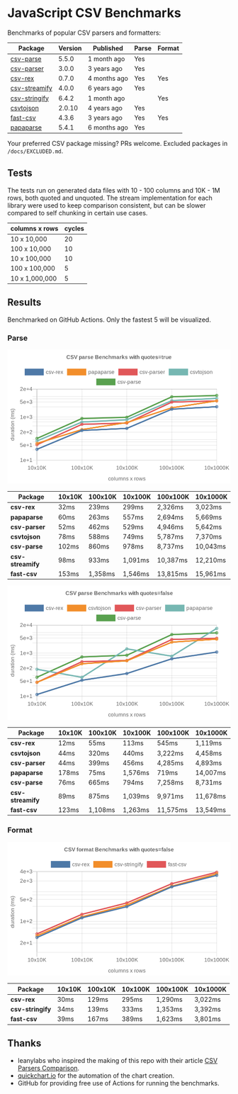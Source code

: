 # JavaScript CSV Benchmarks

Benchmarks of popular CSV parsers and formatters:

<!-- packages -->
| Package | Version | Published | Parse | Format 
|---------|---------|-----------|-------|--------
| [csv-parse](https://www.npmjs.com/package/csv-parse) | 5.5.0 | 1 month ago | Yes |  
| [csv-parser](https://www.npmjs.com/package/csv-parser) | 3.0.0 | 3 years ago | Yes |  
| [csv-rex](https://www.npmjs.com/package/csv-rex) | 0.7.0 | 4 months ago | Yes | Yes 
| [csv-streamify](https://www.npmjs.com/package/csv-streamify) | 4.0.0 | 6 years ago | Yes |  
| [csv-stringify](https://www.npmjs.com/package/csv-stringify) | 6.4.2 | 1 month ago |  | Yes 
| [csvtojson](https://www.npmjs.com/package/csvtojson) | 2.0.10 | 4 years ago | Yes |  
| [fast-csv](https://www.npmjs.com/package/fast-csv) | 4.3.6 | 3 years ago | Yes | Yes 
| [papaparse](https://www.npmjs.com/package/papaparse) | 5.4.1 | 6 months ago | Yes |  
<!-- packages -->

Your preferred CSV package missing? PRs welcome. Excluded packages in `/docs/EXCLUDED.md`.

## Tests
The tests run on generated data files with 10 - 100 columns and 10K - 1M rows, both quoted and unquoted. The stream implementation for each library were used to keep comparison consistent, but can be slower compared to self chunking in certain use cases.

<!-- tests -->
| columns x rows | cycles 
|----------------|--------
| 10 x 10,000 | 20 
| 100 x 10,000 | 10 
| 10 x 100,000 | 10 
| 100 x 100,000 | 5 
| 10 x 1,000,000 | 5 
<!-- tests -->

## Results 
Benchmarked on GitHub Actions. Only the fastest 5 will be visualized.

### Parse
![Quoted CSV Parser Benchmarks](https://github.com/willfarrell/csv-benchmarks/raw/main/results/parse_quotes%3Dtrue.png)

<!-- parse quotes=true -->
| Package | 10x10K | 100x10K | 10x100K | 100x100K | 10x1000K 
|---------|---|---|---|---|---
| **csv-rex** | 32ms | 239ms | 299ms | 2,326ms | 3,023ms 
| **papaparse** | 60ms | 263ms | 557ms | 2,694ms | 5,669ms 
| **csv-parser** | 52ms | 462ms | 529ms | 4,946ms | 5,642ms 
| **csvtojson** | 78ms | 588ms | 749ms | 5,787ms | 7,370ms 
| **csv-parse** | 102ms | 860ms | 978ms | 8,737ms | 10,043ms 
| **csv-streamify** | 98ms | 933ms | 1,091ms | 10,387ms | 12,210ms 
| **fast-csv** | 153ms | 1,358ms | 1,546ms | 13,815ms | 15,961ms 
<!-- parse quotes=true -->

![Non-Quoted CSV Parser Benchmarks](https://github.com/willfarrell/csv-benchmarks/raw/main/results/parse_quotes%3Dfalse.png)

<!-- parse quotes=false -->
| Package | 10x10K | 100x10K | 10x100K | 100x100K | 10x1000K 
|---------|---|---|---|---|---
| **csv-rex** | 12ms | 55ms | 113ms | 545ms | 1,119ms 
| **csvtojson** | 44ms | 320ms | 440ms | 3,222ms | 4,458ms 
| **csv-parser** | 44ms | 399ms | 456ms | 4,285ms | 4,893ms 
| **papaparse** | 178ms | 75ms | 1,576ms | 719ms | 14,007ms 
| **csv-parse** | 76ms | 665ms | 794ms | 7,258ms | 8,731ms 
| **csv-streamify** | 89ms | 875ms | 1,039ms | 9,971ms | 11,678ms 
| **fast-csv** | 123ms | 1,108ms | 1,263ms | 11,575ms | 13,549ms 
<!-- parse quotes=false -->

### Format

![Non-Quoted CSV Formatter Benchmarks](https://github.com/willfarrell/csv-benchmarks/raw/main/results/format_quotes%3Dfalse.png)

<!-- format quotes=false -->
| Package | 10x10K | 100x10K | 10x100K | 100x100K | 10x1000K 
|---------|---|---|---|---|---
| **csv-rex** | 30ms | 129ms | 295ms | 1,290ms | 3,022ms 
| **csv-stringify** | 34ms | 139ms | 333ms | 1,353ms | 3,392ms 
| **fast-csv** | 39ms | 167ms | 389ms | 1,623ms | 3,801ms 
<!-- format quotes=false -->

## Thanks
- leanylabs who inspired the making of this repo with their article [CSV Parsers Comparison](https://leanylabs.com/blog/js-csv-parsers-benchmarks/).
- [quickchart.io](https://quickchart.io) for the automation of the chart creation.
- GitHub for providing free use of Actions for running the benchmarks.
